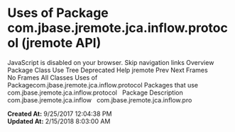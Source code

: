 # Uses of Package com.jbase.jremote.jca.inflow.protocol (jremote   API)

JavaScript is disabled on your browser. Skip navigation links Overview Package Class Use Tree Deprecated Help jremote Prev Next Frames No Frames All Classes Uses of Packagecom.jbase.jremote.jca.inflow.protocol Packages that use com.jbase.jremote.jca.inflow.protocol   Package Description com.jbase.jremote.jca.inflow   com.jbase.jremote.jca.inflow.pro  

**Created At:** 9/25/2017 12:04:38 PM  
**Updated At:** 2/15/2018 8:03:00 AM  

